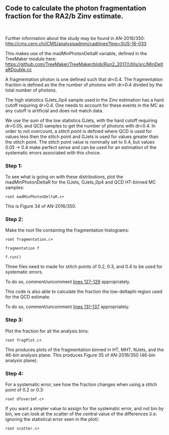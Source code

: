 
## Code to calculate the photon fragmentation fraction for the RA2/b Zinv estimate.<br>

<br>

Further information about the study may be found in AN-2016/350:<br>http://cms.cern.ch/iCMS/analysisadmin/cadilines?line=SUS-16-033


This makes use of the madMinPhotonDeltaR variable, defined in the TreeMaker module here:<br>https://github.com/TreeMaker/TreeMaker/blob/Run2_2017/Utils/src/MinDeltaRDouble.cc


A fragmentation photon is one defined such that dr<0.4. The fragmentation fraction is defined as the the number of photons with dr>0.4 divided by the total number of photons. 

The high statistics GJets_0p4 sample used in the Zinv estimation has a hard cutoff requiring dr>0.4. One needs to account for these events in the MC as any cutoff is artificial and does not match data.

We use the sum of the low statistics GJets, with the hard cutoff requiring dr>0.05, and QCD samples to get the number of photons with dr<0.4. In order to not overcount, a _stitch point_ is defined where QCD is used for values less then the stitch point and GJets is used for values greater than the stitch point. The stitch point value is nominally set to 0.4, but values 0.05 -> 0.4 make perfect sense and can be used for an estimation of the systematic errors associated with this choice.


### Step 1:

To see what is going on with these distributions, plot the madMinPhotonDeltaR for the GJets, GJets_0p4 and QCD HT-binned MC samples:

`root madMinPhotonDeltaR.c+`

This is Figure 34 of AN-2016/350.


### Step 2:

Make the root file containing the fragmentation histograms:

`root fragmentation.c+`

`fragmentation f`

`f.run()`

Three files need to made for stitch points of 0.2, 0.3, and 0.4 to be used for systematic errors.

To do so, comment/uncomment [lines 127-129](https://github.com/fojensen/photonfragmentation/blob/master/fragmentation.c#L127-L129) appropriately.

This code is also able to calculate the fraction the low-deltaphi region used for the QCD estimate.

To do so, comment/uncomment [lines 131-137](https://github.com/fojensen/photonfragmentation/blob/master/fragmentation.c#L131-L137) appropriately.

### Step 3:

Plot the fraction for all the analysis bins:

`root fragPlot.c+`

This produces plots of the fragmentation binned in HT, MHT, NJets, and the 46-bin analysis plane.
This produces Figure 35 of AN-2016/350 (46-bin analysis plane).

### Step 4:

For a systematic error, see how the fraction changes when using a stitch point of 0.2 or 0.3:

`root dfover1mf.c+`

If you want a simpler value to assign for the systematic error, and not bin by bin, we can look at the scatter of the central value of the differences (i.e. ignoring the statistical error seen in the plot):

`root scatter.c+`
